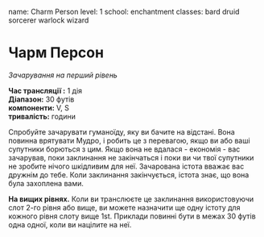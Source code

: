 name: Charm Person level: 1 school: enchantment classes: bard druid sorcerer warlock wizard

# Чарм Персон
_Зачарування на перший рівень_

**Час трансляції :** 1 дія    
**Діапазон:** 30 футів    
**компоненти:** V, S    
**тривалість:** години

Спробуйте зачарувати гуманоїду, яку ви бачите на відстані. Вона повинна врятувати Мудро, і робить це з перевагою, якщо ви або ваші супутники борються з цим. Якщо вона не вдалася - економія - вас зачарував, поки заклинання не закінчаться і поки ви чи твої супутники не зробите нічого шкідливим для неї. Зачарована істота вважає вас дружнім до тебе. Коли заклинання закінчується, істота знає, що вона була захоплена вами.

**На вищих рівнях.** Коли ви транслюєте це заклинання використовуючи слот 2-го рівня або вище, ви можете назначити ще одну істоту для кожного рівня слоту вище 1st. Приклади повинні бути в межах 30 футів одна одної, коли ви націлите на неї. 